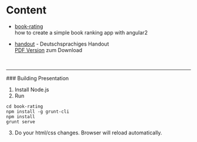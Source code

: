 # Content

* [book-rating](https://angular2buch.de/presentations/book-rating/)  
  how to create a simple book ranking app with angular2

* [handout](handout) - Deutschsprachiges Handout  
  [PDF Version](https://angular2buch.de/presentations/handout/handout_angular2.pdf) zum Download

&nbsp;

<hr>
### Building Presentation 

1) Install Node.js  
2) Run  
```
cd book-rating
npm install -g grunt-cli
npm install
grunt serve
```
3) Do your html/css changes. Browser will reload automatically.
